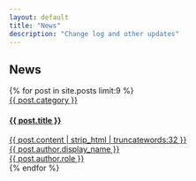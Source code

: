 ```yaml
---
layout: default
title: "News"
description: "Change log and other updates"
---
```


<section class="blog-list-section py-5">
  <div class="container">
    <h1 class="page-headline text-center mb-5">News</h1>
    <div class="row">
      {% for post in site.posts limit:9 %}
      <div class="col-12 col-lg-4 mb-5">
        <div class="post-item shadow">
          <a class="post-link" href="{{ post.url | prepend: site.baseurl }}">
            <div class="post-thumb-holder">
              <img class="img-fluid" src="/assets//blog/{{ post.image }}" alt="">
            </div><!--//post-thumb-holder-->
            <div class="post-content-holder p-4">
              <div class="post-type mb-2">
                <span class="font-weight-bold text-primary">
                  {{ post.category }}
                </span>
              </div><!--//post-type-->
              <h4 class="post-title">{{ post.title }}</h4>
              <div class="post-excerpt mb-3">
                {{ post.content | strip_html | truncatewords:32 }}
              </div><!--//post-excerpt-->
              <div class="post-author">
                <div class="row">
                  <div class="col-12 col-lg-3">
                    <div class="profile mb-3">
                      <img class="profile-image img-fluid" src="/assets/team/{{ post.author.image }}" alt=""></div>
                  </div><!--col-12-->
                  <div class="col-12 col-lg-9 pt-1">
                    <div class="name font-weight-bold">{{ post.author.display_name }}</div>
                    <div class="meta">{{ post.author.role }}</div>
                  </div><!--//col-12-->
                </div><!--//row-->
              </div><!--//post-author-->
            </div><!--//post-excerpt-->
          </a><!--//post-link-->
        </div><!--//item-->
      </div><!--//col-->
      {% endfor %}
    </div><!--//row-->
  </div><!--//container-->
</section><!--//blog-list-section-->